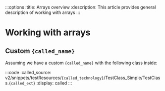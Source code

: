 :::options
:title: Arrays overview
:description: This article provides general description of working with arrays
:::

# Working with arrays

## Custom `{called_name}`

Assuming we have a custom `{called_name}` with the following class inside:

:::code 
:called_source: v2/snippets/testResources/`{called_technology}`/TestClass_Simple/TestClass.`{called_ext}`
:display: called
:::

